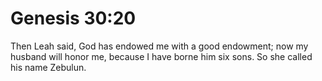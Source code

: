 # Genesis 30:20

Then Leah said, God has endowed me with a good endowment; now my husband will honor me, because I have borne him six sons. So she called his name Zebulun.
